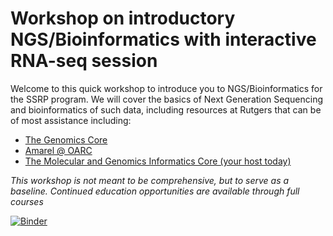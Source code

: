 # Workshop on introductory NGS/Bioinformatics with interactive RNA-seq session
Welcome to this quick workshop to introduce you to NGS/Bioinformatics for the SSRP program. 
We will cover the basics of Next Generation Sequencing and bioinformatics of such data, including resources at Rutgers that can be of most assistance including:
- [The Genomics Core](http://research.njms.rutgers.edu/genomics/)
- [Amarel @ OARC](https://oarc.rutgers.edu/amarel/)
- [The Molecular and Genomics Informatics Core (your host today)](http://www.bioinformagic.io/)

*This workshop is not meant to be comprehensive, but to serve as a baseline. Continued education opportunities are available through full courses*

[![Binder](http://binder.bioinformagic.io/badge_logo.svg)](http://binder.bioinformagic.io/v2/gh/RU-MaGIC-Classes/SSRP_Workshop/master?filepath=RNA_seq_workshop.ipynb)
